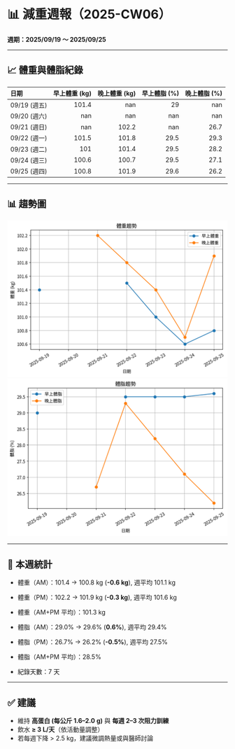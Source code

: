 # 📊 減重週報（2025-CW06）

**週期：2025/09/19 ～ 2025/09/25**  

---

## 📈 體重與體脂紀錄

| 日期         |   早上體重 (kg) |   晚上體重 (kg) |   早上體脂 (%) |   晚上體脂 (%) |
|:-----------|------------:|------------:|-----------:|-----------:|
| 09/19 (週五) |       101.4 |       nan   |       29   |      nan   |
| 09/20 (週六) |       nan   |       nan   |      nan   |      nan   |
| 09/21 (週日) |       nan   |       102.2 |      nan   |       26.7 |
| 09/22 (週一) |       101.5 |       101.8 |       29.5 |       29.3 |
| 09/23 (週二) |       101   |       101.4 |       29.5 |       28.2 |
| 09/24 (週三) |       100.6 |       100.7 |       29.5 |       27.1 |
| 09/25 (週四) |       100.8 |       101.9 |       29.6 |       26.2 |

---

## 📊 趨勢圖

![體重趨勢](2025-CW06_weight_trend.png)
![體脂率趨勢](2025-CW06_bodyfat_trend.png)

---

## 📌 本週統計

- 體重（AM）：101.4 → 100.8 kg  (**-0.6 kg**), 週平均 101.1 kg  
- 體重（PM）：102.2 → 101.9 kg  (**-0.3 kg**), 週平均 101.6 kg  
- 體重（AM+PM 平均）：101.3 kg  

- 體脂（AM）：29.0% → 29.6%  (**0.6%**), 週平均 29.4%  
- 體脂（PM）：26.7% → 26.2%  (**-0.5%**), 週平均 27.5%  
- 體脂（AM+PM 平均）：28.5%  

- 紀錄天數：7 天

---

## ✅ 建議
- 維持 **高蛋白 (每公斤 1.6–2.0 g)** 與 **每週 2–3 次阻力訓練**  
- 飲水 **≥ 3 L/天**（依活動量調整）  
- 若每週下降 > 2.5 kg，建議微調熱量或與醫師討論  
